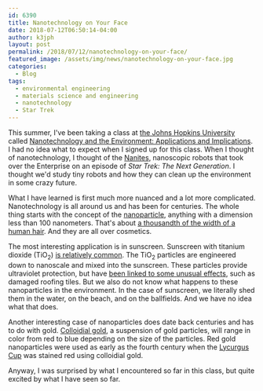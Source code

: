```yaml
---
id: 6390
title: Nanotechnology on Your Face
date: 2018-07-12T06:50:14-04:00
author: k3jph
layout: post
permalink: /2018/07/12/nanotechnology-on-your-face/
featured_image: /assets/img/news/nanotechnology-on-your-face.jpg
categories:
  - Blog
tags:
  - environmental engineering
  - materials science and engineering
  - nanotechnology
  - Star Trek
---
```

This summer, I've been taking a class at [the Johns Hopkins
University](https://www.jhu.edu/) called [Nanotechnology and the
Environment: Applications and
Implications](https://ep.jhu.edu/programs-and-courses/575.763-nanotechnology-and-the-environment-applications-and-implications).
I had no idea what to expect when I signed up for this class.  When
I thought of nanotechnology, I thought of the
[Nanites](http://memory-alpha.wikia.com/wiki/Nanite), nanoscopic
robots that took over the Enterprise on an episode of _Star Trek:
The Next Generation_.  I thought we'd study tiny robots and how
they can clean up the environment in some crazy future.

What I have learned is first much more nuanced and a lot more
complicated.  Nanotechnology is all around us and has been for
centuries.  The whole thing starts with the concept of the
[nanoparticle](https://www.sciencedaily.com/terms/nanoparticle.htm),
anything with a dimension less than 100 nanometers.  That's about
[a thousandth of the width of a human
hair](https://www.nanooze.org/how-big-is-a-nanometer/).  And they
are all over cosmetics.

The most interesting application is in sunscreen.  Sunscreen with
titanium dioxide (TiO<sub>2</sub>) [is relatively
common](https://www.amazon.com/s/ref=nb_sb_noss?url=search-alias%3Daps&field-keywords=titanium+dioxide+sunscreen).
The TiO<sub>2</sub> particles are engineered down to nanoscale and
mixed into the sunscreen.  These particles provide ultraviolet
protection, but have [been linked to some unusual
effects](https://www.ncbi.nlm.nih.gov/pmc/articles/PMC2933802/),
such as damaged roofing tiles.  But we also do not know what happens
to these nanoparticles in the environment.  In the case of sunscreen,
we literally shed them in the water, on the beach, and on the
ballfields.  And we have no idea what that does.

Another interesting case of nanoparticles does date back centuries
and has to do with gold.  [Colloidial
gold](https://en.wikipedia.org/wiki/Colloidal_gold), a suspension
of gold particles, will range in color from red to blue depending
on the size of the particles.  Red gold nanoparticles were used as
early as the fourth century when the [Lycurgus
Cup](http://www.britishmuseum.org/research/collection_online/collection_object_details.aspx?objectId=61219&partId=1&searchText=lycurgus+cup&page=1)
was stained red using colloidial gold.

Anyway, I was surprised by what I encountered so far in this class,
but quite excited by what I have seen so far.
